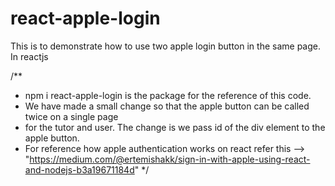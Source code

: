 # react-apple-login
This is to demonstrate how to use two apple login button in the same page. In reactjs

/**
 * npm i react-apple-login is the package for the reference of this code.
 * We have made a small change so that the apple button can be called twice on a single page
 * for the tutor and user. The change is we pass id of the div element to the apple button.
 * For reference how apple authentication works on react refer this --> "https://medium.com/@ertemishakk/sign-in-with-apple-using-react-and-nodejs-b3a19671184d"
 */
